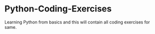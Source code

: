 # Python-Coding-Exercises
Learning Python from basics and this will contain all coding exercises for same.
